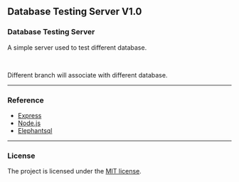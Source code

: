 ## Database Testing Server V1.0

### Database Testing Server

A simple server used to test different database.

<br>

Different branch will associate with different database.

---

### Reference

- [Express](https://expressjs.com/)
- [Node.js](https://nodejs.org/en/)
- [Elephantsql](https://www.elephantsql.com/)

---

### License

The project is licensed under the [MIT license](license.txt).